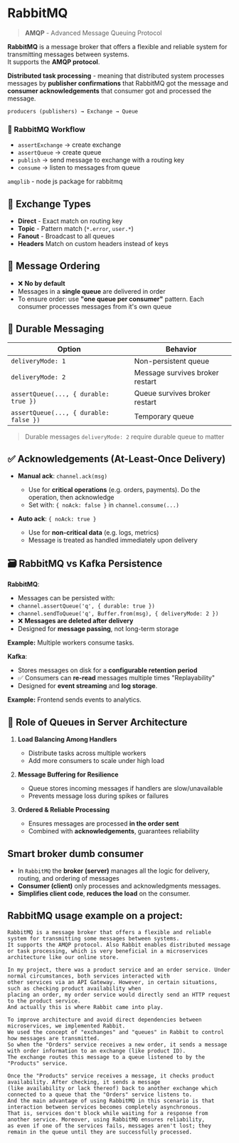 # RabbitMQ

> **AMQP** - Advanced Message Queuing Protocol

**RabbitMQ** is a message broker that offers a flexible and reliable system for transmitting messages between systems.  
It supports the **AMQP protocol**.

**Distributed task processing** - meaning that distributed system processes messages by **publisher confirmations** that
RabbitMQ got the message and **consumer acknowledgements** that consumer got and processed the message.

```plaintext
producers (publishers) → Exchange → Queue
```

### 🧭 RabbitMQ Workflow

- `assertExchange` → create exchange
- `assertQueue` → create queue
- `publish` → send message to exchange with a routing key
- `consume` → listen to messages from queue

`amqplib` - node js package for rabbitmq

## 🧭 Exchange Types

- **Direct** - Exact match on routing key
- **Topic** - Pattern match (`*.error`, `user.*`)
- **Fanout** - Broadcast to all queues
- **Headers** Match on custom headers instead of keys

## 🔁 Message Ordering

- ❌ **No by default**
- Messages in a **single queue** are delivered in order
- To ensure order: use **"one queue per consumer"** pattern. Each consumer processes messages from it's own queue

## 💾 Durable Messaging

| Option                                 | Behavior                        |
| -------------------------------------- | ------------------------------- |
| `deliveryMode: 1`                      | Non-persistent queue            |
| `deliveryMode: 2`                      | Message survives broker restart |
| `assertQueue(..., { durable: true })`  | Queue survives broker restart   |
| `assertQueue(..., { durable: false })` | Temporary queue                 |

> Durable messages `deliveryMode: 2` require durable queue to matter

## ✅ Acknowledgements (At-Least-Once Delivery)

- **Manual ack**: `channel.ack(msg)`

  - Use for **critical operations** (e.g. orders, payments). Do the operation, then acknowledge
  - Set with: `{ noAck: false }` in `channel.consume(...)`

- **Auto ack**: `{ noAck: true }`

  - Use for **non-critical data** (e.g. logs, metrics)
  - Message is treated as handled immediately upon delivery

## 🗃️ RabbitMQ vs Kafka Persistence

**RabbitMQ**:

- Messages can be persisted with:
- `channel.assertQueue('q', { durable: true })`
- `channel.sendToQueue('q', Buffer.from(msg), { deliveryMode: 2 })`
- ❌ **Messages are deleted after delivery**
- Designed for **message passing**, not long-term storage

**Example:** Multiple workers consume tasks.

**Kafka**:

- Stores messages on disk for a **configurable retention period**
- ✅ Consumers can **re-read** messages multiple times "Replayability"
- Designed for **event streaming** and **log storage**.

**Example:** Frontend sends events to analytics.

## 🧱 Role of Queues in Server Architecture

1. **Load Balancing Among Handlers**

   - Distribute tasks across multiple workers
   - Add more consumers to scale under high load

2. **Message Buffering for Resilience**

   - Queue stores incoming messages if handlers are slow/unavailable
   - Prevents message loss during spikes or failures

3. **Ordered & Reliable Processing**

   - Ensures messages are processed **in the order sent**
   - Combined with **acknowledgements**, guarantees reliability

## Smart broker dumb consumer

- In `RabbitMQ` the **broker (server)** manages all the logic for delivery, routing, and ordering of messages
- **Consumer (client)** only processes and acknowledgments messages.
- **Simplifies client code**, **reduces the load** on the consumer.

## RabbitMQ usage example on a project:

```plaintext
RabbitMQ is a message broker that offers a flexible and reliable system for transmitting some messages between systems.
It supports the AMQP protocol. Also Rabbit enables distributed message or task processing, which is very beneficial in a microservices architecture like our online store.

In my project, there was a product service and an order service. Under normal circumstances, both services interacted with
other services via an API Gateway. However, in certain situations, such as checking product availability when
placing an order, my order service would directly send an HTTP request to the product service.
And actually this is where Rabbit came into play.

To improve architecture and avoid direct dependencies between microservices, we implemented Rabbit.
We used the concept of "exchanges" and "queues" in Rabbit to control how messages are transmitted.
So when the "Orders" service receives a new order, it sends a message with order information to an exchange (like product ID).
The exchange routes this message to a queue listened to by the "Products" service.

Once the "Products" service receives a message, it checks product availability. After checking, it sends a message
(like availability or lack thereof) back to another exchange which connected to a queue that the "Orders" service listens to.
And the main advantage of using RabbitMQ in this scenario is that interaction between services becomes completely asynchronous.
That is, services don't block while waiting for a response from another service. Moreover, using RabbitMQ ensures reliability,
as even if one of the services fails, messages aren't lost; they remain in the queue until they are successfully processed.
```
